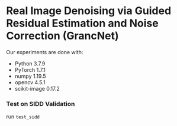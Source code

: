 # Real Image Denoising via Guided Residual Estimation and Noise Correction (GrancNet)

Our experiments are done with:

- Python 3.7.9
- PyTorch 1.7.1
- numpy 1.19.5
- opencv 4.5.1
- scikit-image 0.17.2

### Test on SIDD Validation
run `test_sidd`
